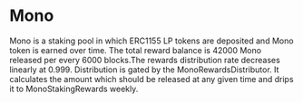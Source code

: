 # Mono
Mono is a staking pool in which ERC1155 LP tokens are deposited and Mono token is earned over time.
The total reward balance is 42000 Mono released per every 6000 blocks.The rewards distribution rate decreases linearly at 0.999.
Distribution is gated by the MonoRewardsDistributor. It calculates the amount which should be released at any given time and drips it to MonoStakingRewards weekly.
